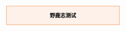<html>
<head>
<title>随机显示文字</title>
<style>
#text {
border: 1px solid #FA9150;
width: 300px;
background: #FEF1E9;
color: #000000;
line-height: 50px;
text-align: center;
font-size: 14px;
font-weight: bold;
}
</style>
<script>
function content() {
var butong_net = new Array('大家好，我是马鹿野郎','国庆节快乐','不停的好奇，不停的学习','公众号野鹿志','我是个野路子','我喜欢大幂幂','这是一个测试'); 
var butong_net2 = Math.floor(Math.random() * butong_net.length); 
var text = document.getElementById("text");
text.firstChild.nodeValue = butong_net[butong_net2];
}
window.onload = content;
</script>
</head>
<body>
<p id="text">野鹿志测试</p>
</body>
</html>

